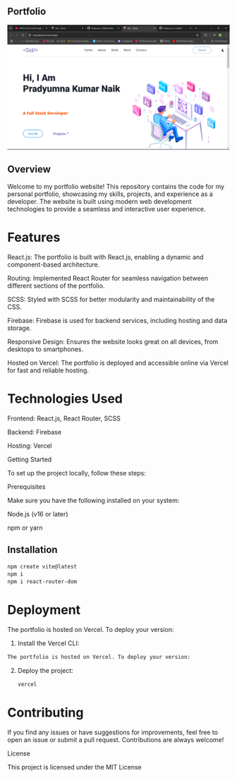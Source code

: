 ## Portfolio

![image alt](https://github.com/Pradyumna-1/MyPortfolio/blob/4c64a348d2b0405481d638d916cabb17cea88e78/portfolio.png)

## Overview

Welcome to my portfolio website! This repository contains the code for my personal portfolio, showcasing my skills, projects, and experience as a developer. The website is built using modern web development technologies to provide a seamless and interactive user experience.

# Features

React.js: The portfolio is built with React.js, enabling a dynamic and component-based architecture.

Routing: Implemented React Router for seamless navigation between different sections of the portfolio.

SCSS: Styled with SCSS for better modularity and maintainability of the CSS.

Firebase: Firebase is used for backend services, including hosting and data storage.

Responsive Design: Ensures the website looks great on all devices, from desktops to smartphones.

Hosted on Vercel: The portfolio is deployed and accessible online via Vercel for fast and reliable hosting.

# Technologies Used

Frontend: React.js, React Router, SCSS

Backend: Firebase

Hosting: Vercel

Getting Started

To set up the project locally, follow these steps:

Prerequisites

Make sure you have the following installed on your system:

Node.js (v16 or later)

npm or yarn

## Installation
```bash
npm create vite@latest
npm i
npm i react-router-dom

```
# Deployment

The portfolio is hosted on Vercel. To deploy your version:

1. Install the Vercel CLI:
 ```bash 
The portfolio is hosted on Vercel. To deploy your version:
```
2. Deploy the project:
   ```bash
   vercel
   ```
# Contributing

If you find any issues or have suggestions for improvements, feel free to open an issue or submit a pull request. Contributions are always welcome!

License

This project is licensed under the MIT License

